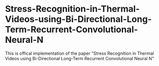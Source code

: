 # Stress-Recognition-in-Thermal-Videos-using-Bi-Directional-Long-Term-Recurrent-Convolutional-Neural-N
This is offical implementation of the paper "Stress Recognition in Thermal Videos using Bi-Directional Long-Term Recurrent Convolutional Neural N"
